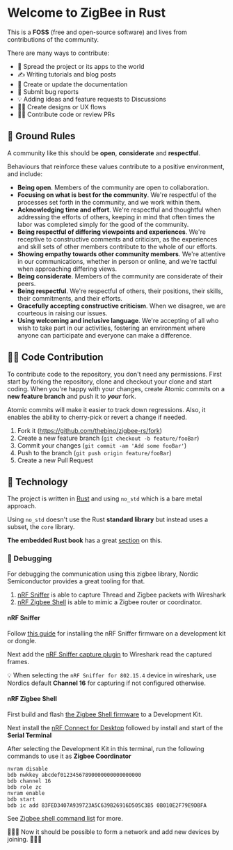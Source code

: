 # Welcome to ZigBee in Rust

This is a **FOSS** (free and open-source software) and lives from contributions of the community.

There are many ways to contribute:

 * 📣 Spread the project or its apps to the world
 * ✍️ Writing tutorials and blog posts
 * 📝 Create or update the documentation
 * 🐛 Submit bug reports
 * 💡 Adding ideas and feature requests to Discussions
 * 👩‍🎨 Create designs or UX flows
 * 🧑‍💻 Contribute code or review PRs


## 📜 Ground Rules

A community like this should be **open**, **considerate** and **respectful**.

Behaviours that reinforce these values contribute to a positive environment, and include:

 * **Being open**. Members of the community are open to collaboration.
 * **Focusing on what is best for the community**. We're respectful of the processes set forth in the community, and we work within them.
 * **Acknowledging time and effort**. We're respectful and thoughtful when addressing the efforts of others, keeping in mind that often times the labor was completed simply for the good of the community.
 * **Being respectful of differing viewpoints and experiences**. We're receptive to constructive comments and criticism, as the experiences and skill sets of other members contribute to the whole of our efforts.
 * **Showing empathy towards other community members**. We're attentive in our communications, whether in person or online, and we're tactful when approaching differing views.
 * **Being considerate**. Members of the community are considerate of their peers.
 * **Being respectful**. We're respectful of others, their positions, their skills, their commitments, and their efforts.
 * **Gracefully accepting constructive criticism**. When we disagree, we are courteous in raising our issues.
 * **Using welcoming and inclusive language**. We're accepting of all who wish to take part in our activities, fostering an environment where anyone can participate and everyone can make a difference.


## 🧑‍💻 Code Contribution

To contribute code to the repository, you don't need any permissions.
First start by forking the repository, clone and checkout your clone and start coding.
When you're happy with your changes, create Atomic commits on a **new feature branch** and push it to ***your*** fork.

Atomic commits will make it easier to track down regressions. Also, it enables the ability to cherry-pick or revert a change if needed.

1. Fork it (https://github.com/thebino/zigbee-rs/fork)
2. Create a new feature branch (`git checkout -b feature/fooBar`)
3. Commit your changes (`git commit -am 'Add some fooBar'`)
4. Push to the branch (`git push origin feature/fooBar`)
5. Create a new Pull Request

## 💾 Technology

The project is written in [Rust](https://rust-lang.org/) and using `no_std` which is a bare metal approach.

Using `no_std` doesn't use the Rust **standard library** but instead uses a subset, the `core` library.

**The embedded Rust book** has a great [section](https://docs.rust-embedded.org/book/intro/no-std.html) on this.

### 🐛 Debugging

For debugging the communication using this zigbee library, Nordic Semiconductor provides a great tooling for that.

1. [nRF Sniffer](https://www.nordicsemi.com/Products/Development-tools/nRF-Sniffer-for-802154) is able to capture Thread and Zigbee packets with Wireshark
2. [nRF Zigbee Shell](https://docs.nordicsemi.com/bundle/addon-zigbee-r23-latest/page/samples/shell/README.html) is able to mimic a Zigbee router or coordinator.

#### nRF Sniffer

Follow [this guide](https://docs.nordicsemi.com/bundle/ug_sniffer_802154/page/UG/sniffer_802154/installing_sniffer_802154.html) for installing the nRF Sniffer firmware on a development kit or dongle.

Next add the [nRF Sniffer capture plugin](https://docs.nordicsemi.com/bundle/ug_sniffer_802154/page/UG/sniffer_802154/installing_sniffer_802154_plugin.html#installing_sniffer_802154_pluginb) to Wireshark read the captured frames.

💡 When selecting the `nRF Sniffer for 802.15.4` device in wireshark, use Nordics default **Channel 16** for capturing if not configured otherwise.


#### nRF Zigbee Shell

First build and flash [the Zigbee Shell firmware](https://docs.nordicsemi.com/bundle/addon-zigbee-r23-latest/page/samples/shell/README.html) to a Development Kit.

Next install the [nRF Connect for Desktop](https://www.nordicsemi.com/Products/Development-tools/nrf-connect-for-desktop) followed by install and start of the **Serial Terminal**

After selecting the Development Kit in this terminal, run the following commands to use it as **Zigbee Coordinator**

```shell
nvram disable
bdb nwkkey abcdef01234567890000000000000000
bdb channel 16
bdb role zc
nvram enable
bdb start
bdb ic add 83FED3407A939723A5C639B26916D505C3B5 0B010E2F79E9DBFA
```

See [Zigbee shell command list](https://docs.nordicsemi.com/bundle/addon-zigbee-r23-latest/page/lib/shell.html#zigbee_shell_command_list) for more.

🎉🎉🎉 Now it should be possible to form a network and add new devices by joining. 🎉🎉🎉

